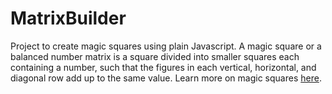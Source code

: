 # MatrixBuilder
Project to create magic squares using plain Javascript. A magic square or a balanced number matrix is a square divided into smaller squares each containing a number, such that the figures in each vertical, horizontal, and diagonal row add up to the same value.
Learn more on magic squares <a href="https://en.wikipedia.org/wiki/Magic_square">here</a>.
